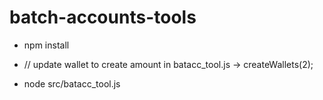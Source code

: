 # batch-accounts-tools

* npm install

* // update wallet to create amount in batacc_tool.js -> createWallets(2);

* node src/batacc_tool.js
